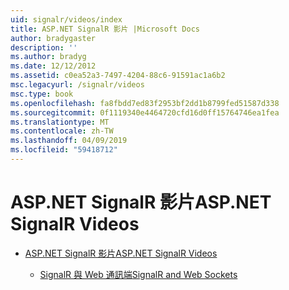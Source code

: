 ```yaml
---
uid: signalr/videos/index
title: ASP.NET SignalR 影片 |Microsoft Docs
author: bradygaster
description: ''
ms.author: bradyg
ms.date: 12/12/2012
ms.assetid: c0ea52a3-7497-4204-88c6-91591ac1a6b2
msc.legacyurl: /signalr/videos
msc.type: book
ms.openlocfilehash: fa8fbdd7ed83f2953bf2dd1b8799fed51587d338
ms.sourcegitcommit: 0f1119340e4464720cfd16d0ff15764746ea1fea
ms.translationtype: MT
ms.contentlocale: zh-TW
ms.lasthandoff: 04/09/2019
ms.locfileid: "59418712"
---
```

# <a name="aspnet-signalr-videos"></a><span data-ttu-id="d8159-102">ASP.NET SignalR 影片</span><span class="sxs-lookup"><span data-stu-id="d8159-102">ASP.NET SignalR Videos</span></span>

- [<span data-ttu-id="d8159-103">ASP.NET SignalR 影片</span><span class="sxs-lookup"><span data-stu-id="d8159-103">ASP.NET SignalR Videos</span></span>](getting-started/index.md)

    - [<span data-ttu-id="d8159-104">SignalR 與 Web 通訊端</span><span class="sxs-lookup"><span data-stu-id="d8159-104">SignalR and Web Sockets</span></span>](getting-started/signalr-and-web-sockets.md)

